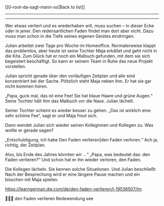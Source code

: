 [[0-root-da-sagt-mann-so|Back to list]]

---
---

Wer etwas verliert und es wiederhaben will, muss suchen – in dieser Ecke oder in jener. Den redensartlichen Faden findet man dort aber nicht. Dazu muss man schon in die Tiefe seines eigenen Geistes eindringen.
  
Julian arbeitet zwei Tage pro Woche im Homeoffice. Normalerweise klappt das problemlos, aber heute ist seine Tochter Maja erkältet und geht nicht in die Kita. Zum Glück hat er noch ein Malbuch gefunden, mit dem sie sich begeistert beschäftigt. So kann er seinem Team in Ruhe das neue Projekt vorstellen.

Julian spricht gerade über den vorläufigen Zeitplan und alle sind konzentriert bei der Sache. Plötzlich steht Maja neben ihm. Er hat sie gar nicht kommen hören. 

„Papa, guck mal, das ist eine Fee! Sie hat blaue Haare und grüne Augen.“ Seine Tochter hält ihm das Malbuch vor die Nase. Julian lächelt.

 Seiner Tochter scheint es wieder besser zu gehen. „Das ist wirklich eine sehr schöne Fee“, sagt er und Maja freut sich. 
 
 Dann wendet Julian sich wieder seinen Kolleginnen und Kollegen zu. Was wollte er gerade sagen? 
 
 „Entschuldigung, ich habe Den Faden verlieren|den Faden verloren.“ Ach ja, richtig, der Zeitplan.
 
  Also, bis Ende des Jahres könnten wir …“ „Papa, was bedeutet das: den Faden verlieren?“ Und schon hat er ihn wieder verloren, den Faden. 
  
  Die Kollegen lächeln. Sie kennen solche Situationen. Und Julian beschließt: Nach der Besprechung wird er eine längere Pause machen und ein bisschen mit Maja spielen.

https://learngerman.dw.com/de/den-faden-verlieren/l-19536507/lm


🧵😵‍💫 den Faden verlieren <span class="custom-wortart">Redewendung</span>
see